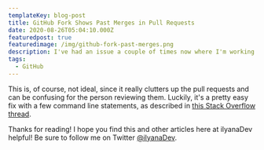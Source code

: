 ```yaml
---
templateKey: blog-post
title: GitHub Fork Shows Past Merges in Pull Requests
date: 2020-08-26T05:04:10.000Z
featuredpost: true
featuredimage: /img/github-fork-past-merges.png
description: I've had an issue a couple of times now where I'm working with a forked repository on GitHub, and whenever I make a pull request, a bunch of "merge" commits show up in addition to the commit where I actually made the changes.
tags:
  - GitHub
---
```


This is, of course, not ideal, since it really clutters up the pull requests and can be confusing for the person reviewing them. Luckily, it's a pretty easy fix with a few command line statements, as described in [this Stack Overflow thread](https://stackoverflow.com/questions/9646167/clean-up-a-fork-and-restart-it-from-the-upstream).

Thanks for reading! I hope you find this and other articles here at ilyanaDev helpful! Be sure to follow me on Twitter [@ilyanaDev](https://twitter.com/ilyanaDev).
